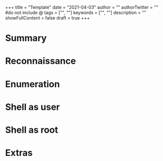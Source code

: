 +++
title = "Template"
date = "2021-04-03"
author = ""
authorTwitter = "" #do not include @
tags = ["", ""]
keywords = ["", ""]
description = ""
showFullContent = false
draft = true
+++



# Summary

# Reconnaissance

# Enumeration

# Shell as user

# Shell as root

# Extras
